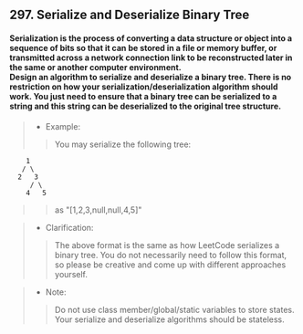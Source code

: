 ## 297. Serialize and Deserialize Binary Tree
#### Serialization is the process of converting a data structure or object into a sequence of bits so that it can be stored in a file or memory buffer, or transmitted across a network connection link to be reconstructed later in the same or another computer environment.<br>Design an algorithm to serialize and deserialize a binary tree. There is no restriction on how your serialization/deserialization algorithm should work. You just need to ensure that a binary tree can be serialized to a string and this string can be deserialized to the original tree structure.

>* Example: 
>> You may serialize the following tree:
```
    1
   / \
  2   3
     / \
    4   5
```
>> as "[1,2,3,null,null,4,5]"

>* Clarification: 
>> The above format is the same as how LeetCode serializes a binary tree. You do not necessarily need to follow this format, so please be creative and come up with different approaches yourself.

>* Note: 
>> Do not use class member/global/static variables to store states. Your serialize and deserialize algorithms should be stateless.